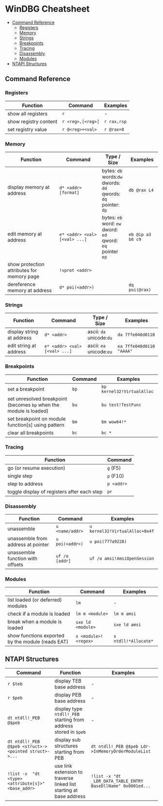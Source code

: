 # WinDBG Cheatsheet


<!-- vim-markdown-toc GFM -->

* [Command Reference](#command-reference)
    * [Registers](#registers)
    * [Memory](#memory)
    * [Strings](#strings)
    * [Breakpoints](#breakpoints)
    * [Tracing](#tracing)
    * [Disassembly](#disassembly)
    * [Modules](#modules)
* [NTAPI Structures](#ntapi-structures)

<!-- vim-markdown-toc -->

## Command Reference

### Registers

| Function              | Command           | Examples    |
| --------------------- | ----------------- | ----------- |
| show all registers    | `r`               | -           |
| show registry content | `r <reg>,[<reg>]` | `r rax,rsp` |
| set registry value    | `r @<reg>=<val>`  | `r @rax=0`  |


### Memory

| Function                                    | Command                       | Type / Size                                                                | Examples             |
| ------------------------------------------- | --------------------          | ---------------------                                                      | --------------       |
| display memory at address                   | `d* <addr> [format]`          | bytes: `db`<br>words:`dw`<br>dwords: `dd`<br>qwords: `dq`<br>pointer: `dp` | `db @rax L4` |
| edit memory at address                      | `e* <addr> <val> [<val> ...]` | bytes: `eb`<br>word: `ew`<br>dword: `ed`<br>qword: `eq`<br>pointer `ep`    | `eb @ip a3 b6 c9`    |
| show protection attributes for memory page  | `!vprot <addr>`               |                                                                            |                      |
| dereference memory at address               | `d* poi(<addr>)`              |                                                                            | `dq poi(@rax)`       |

### Strings

| Function                                    | Command                       | Type / Size                 | Examples                 |
| ------------------------------------------- | --------------------          | ---------------------       | --------                 |
| display string at address                   | `d* <addr>`                   | ascii: `da`<br>unicode:`du` | `da 7ffe040d0110`        |
| edit string at address                      | `e* <addr> <val> [<val> ...]` | ascii: `ea`<br>unicode:`eu` | `ea 7ffe040d0110 "AAAA"` |

### Breakpoints

| Function                                                           | Command | Examples                    |
| ------------------------------------------------------------------ | ------- | -------------------------- |
| set a breakpoint                                                   | `bp`    | `bp kernel32!VirtualAlloc` |
| set unresolved breakpoint (becomes `bp` when the module is loaded) | `bu`    | `bu test!TestFunc`         |
| set breakpoint on module function[s] using pattern                 | `bm`    | `bm wow64!*`               |
| clear all breakpoints                                              | `bc`    | `bc *`                     |


### Tracing

| Function                                    | Command    |
| ------------------------------------------- | ---------- |
| go (or resume execution)                    | `g` (F5)   |
| single step                                 | `p` (F10)  |
| step to address                             | `p <addr>` |
| toggle display of registers after each step | `pr`       |


### Disassembly

| Function                           | Command         | Examples                        |
| --------------------------------   | --------------  | ------------------------------ |
| unassemble                         | `u <name/addr>` | `u kernel32!VirtualAlloc+0x4f` |
| unassemble from address at pointer | `u poi(<addr>)` | `u poi(777a9228)`              |
| unassemble function with offsets   | `uf /o [addr]`  | `uf /o amsi!AmsiOpenSession`   |


### Modules

| Function                                          | Command              | Examples              |
| ---------------------------------                 | -----------------    | -------------        |
| list loaded (or deferred) modules                 | `lm`                 | -                    |
| check if a module is loaded                       | `lm m <module>`      | `lm m amsi`          |
| break when a module is loaded                     | `sxe ld <module>`    | `sxe ld amsi`        |
| show functions exported by the module (reads EAT) | `x <module>!<regex>` | `x ntdll!*Allocate*` |


## NTAPI Structures

| Command                                               | Function                                                            | Examples                                                       |
| -----------------                                     | ---------------------------------                                   | -------------                                                 |
| `r $teb`                                              | display TEB base address                                            | -                                                             |
| `r $peb`                                              | display PEB base address                                            | -                                                             |
| `dt ntdll!_PEB @$peb`                                 | display type `ntdll!_PEB` starting from address stored in `$peb`    | -                                                             |
| `dt ntdll!_PEB @$peb <struct>-><pointed struct>->...` | display sub structures starting from PEB                            | `dt ntdll!_PEB @$peb Ldr->InMemoryOrderModuleList`            |
| `!list -x  "dt <type> <attribute[s]>" <base_addr>`    | use link extension to traverse linked list starting at base address | `!list -x "dt _LDR_DATA_TABLE_ENTRY BaseDllName" 0x0001ed...` |

